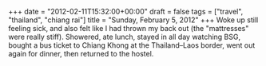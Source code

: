 +++
date = "2012-02-11T15:32:00+00:00"
draft = false
tags = ["travel", "thailand", "chiang rai"]
title = "Sunday, February 5, 2012"
+++
Woke up still feeling sick, and also felt like I had thrown my back out (the "mattresses" were really stiff). Showered, ate lunch, stayed in all day watching BSG, bought a bus ticket to Chiang Khong at the Thailand–Laos border, went out again for dinner, then returned to the hostel.
